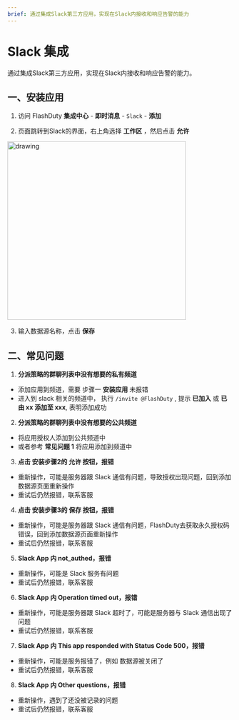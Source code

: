```yaml
---
brief: 通过集成Slack第三方应用，实现在Slack内接收和响应告警的能力
---
```


# Slack 集成

通过集成Slack第三方应用，实现在Slack内接收和响应告警的能力。

## 一、安装应用

1. 访问 FlashDuty __集成中心__ - __即时消息__ - `Slack` - __添加__

2. 页面跳转到Slack的界面，右上角选择 __工作区__ ，然后点击 __允许__

<img src="https://fcimg.3ti.site/zh/flashduty/mixin/instant_messaging/slack/1.avif" alt="drawing" width="400"/>

3. 输入数据源名称，点击 __保存__

## 二、常见问题

1. **分派策略的群聊列表中没有想要的私有频道**
- 添加应用到频道，需要 步骤一 __安装应用__ 未报错
- 进入到 slack 相关的频道中， 执行 `/invite @FlashDuty` , 提示 __已加入__ 或 __已由 xx 添加至 xxx__, 表明添加成功

2. **分派策略的群聊列表中没有想要的公共频道**
- 将应用授权人添加到公共频道中
- 或者参考 __常见问题 1__ 将应用添加到频道中

3. **点击 安装步骤2的 允许 按钮，报错**
- 重新操作，可能是服务器跟 Slack 通信有问题，导致授权出现问题，回到添加数据源页面重新操作
- 重试后仍然报错，联系客服

4. **点击 安装步骤3的 保存 按钮，报错**
- 重新操作，可能是服务器跟 Slack 通信有问题，FlashDuty去获取永久授权码错误，回到添加数据源页面重新操作
- 重试后仍然报错，联系客服

5. **Slack App 内 not_authed，报错**
- 重新操作，可能是 Slack 服务有问题
- 重试后仍然报错，联系客服

6. **Slack App 内 Operation timed out，报错**
- 重新操作，可能是服务器跟 Slack 超时了，可能是服务器与 Slack 通信出现了问题
- 重试后仍然报错，联系客服

7. **Slack App 内 This app responded with Status Code 500，报错**
- 重新操作，可能是服务报错了，例如 数据源被关闭了
- 重试后仍然报错，联系客服

8. **Slack App 内 Other questions，报错**
- 重新操作，遇到了还没被记录的问题
- 重试后仍然报错，联系客服